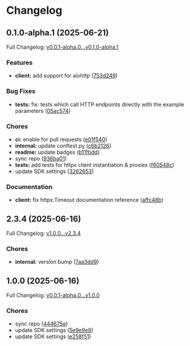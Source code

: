 # Changelog

## 0.1.0-alpha.1 (2025-06-21)

Full Changelog: [v0.0.1-alpha.0...v0.1.0-alpha.1](https://github.com/Boomchainlab/Chonk9k-suite/compare/v0.0.1-alpha.0...v0.1.0-alpha.1)

### Features

* **client:** add support for aiohttp ([753d249](https://github.com/Boomchainlab/Chonk9k-suite/commit/753d24980cc8062f655ef147911467474de27aff))


### Bug Fixes

* **tests:** fix: tests which call HTTP endpoints directly with the example parameters ([05ac574](https://github.com/Boomchainlab/Chonk9k-suite/commit/05ac574375c65b5b5b8b662d186dee026140fb96))


### Chores

* **ci:** enable for pull requests ([e01f540](https://github.com/Boomchainlab/Chonk9k-suite/commit/e01f540c0b1da87d271a9c64123712968a04fc48))
* **internal:** update conftest.py ([c6b2126](https://github.com/Boomchainlab/Chonk9k-suite/commit/c6b2126de4beb707979114003f572c7db3b0f796))
* **readme:** update badges ([b11fbdd](https://github.com/Boomchainlab/Chonk9k-suite/commit/b11fbdd3a94b88b7dfb7a17a8b72c94436a01143))
* sync repo ([936ba01](https://github.com/Boomchainlab/Chonk9k-suite/commit/936ba01036f0c8875d99fb7edf323e2317d537c1))
* **tests:** add tests for httpx client instantiation & proxies ([f60548c](https://github.com/Boomchainlab/Chonk9k-suite/commit/f60548ce4cd9aea75eacdc49f91e04f05c1828a9))
* update SDK settings ([3262653](https://github.com/Boomchainlab/Chonk9k-suite/commit/3262653b3bf84813d2600f1f19fa71b8b2047255))


### Documentation

* **client:** fix httpx.Timeout documentation reference ([affc48b](https://github.com/Boomchainlab/Chonk9k-suite/commit/affc48bd223100919b7aeef1dc11f00958acfcd0))

## 2.3.4 (2025-06-16)

Full Changelog: [v1.0.0...v2.3.4](https://github.com/Boomchainlab/agu-token/compare/v1.0.0...v2.3.4)

### Chores

* **internal:** version bump ([7aa3dd9](https://github.com/Boomchainlab/agu-token/commit/7aa3dd90bd56c3f8aca9dba05b83133b32aa6507))

## 1.0.0 (2025-06-16)

Full Changelog: [v0.0.1-alpha.0...v1.0.0](https://github.com/Boomchainlab/agu-token/compare/v0.0.1-alpha.0...v1.0.0)

### Chores

* sync repo ([444675e](https://github.com/Boomchainlab/agu-token/commit/444675ef106b91d68404803b0d104c0e406dccd4))
* update SDK settings ([5e9e9e8](https://github.com/Boomchainlab/agu-token/commit/5e9e9e8e2fdc9c4e8d36c99055f6ee469eb56d5f))
* update SDK settings ([e258f51](https://github.com/Boomchainlab/agu-token/commit/e258f516ed254c5649d2e2e3bd4e8469412f2da3))
